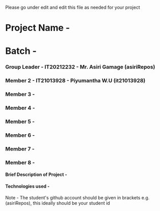 Please go under edit and edit this file as needed for your project

# Project Name - 
# Batch - 
### Group Leader - IT20212232 - Mr. Asiri Gamage (asiriRepos)
### Member 2 - IT21013928 - Piyumantha W.U (it21013928)
### Member 3 - 
### Member 4 - 
### Member 5 - 
### Member 6 - 
### Member 7 - 
### Member 8 - 

#### Brief Description of Project - 
#### Technologies used - 

Note - The student's github account should be given in brackets e.g. (asiriRepos), this ideally should be your student id 

